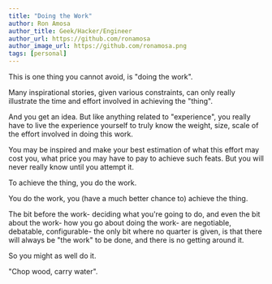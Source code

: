 ```yaml
---
title: "Doing the Work"
author: Ron Amosa
author_title: Geek/Hacker/Engineer
author_url: https://github.com/ronamosa
author_image_url: https://github.com/ronamosa.png
tags: [personal]
---
```


This is one thing you cannot avoid, is "doing the work".

Many inspirational stories, given various constraints, can only really illustrate the time and effort involved in achieving the "thing".

And you get an idea. But like anything related to "experience", you really have to live the experience yourself to truly know the weight, size, scale of the effort involved in doing this work.

You may be inspired and make your best estimation of what this effort may cost you, what price you may have to pay to achieve such feats. But you will never really know until you attempt it.

To achieve the thing, you do the work.

You do the work, you (have a much better chance to) achieve the thing.

The bit before the work- deciding what you're going to do, and even the bit about the work- how you go about doing the work- are negotiable, debatable, configurable- the only bit where no quarter is given, is that there will always be "the work" to be done, and there is no getting around it.

So you might as well do it.

"Chop wood, carry water".
